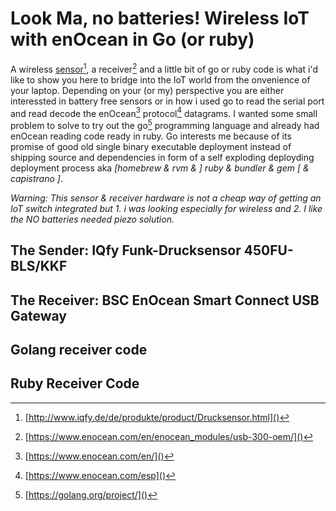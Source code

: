 # Look Ma, no batteries! Wireless IoT with enOcean in Go (or ruby)

A wireless [sensor][1][^1], a receiver[^2] and a little bit of go or ruby code is what i'd like to show you here to bridge into the IoT world from the onvenience of your laptop. Depending on your (or my) perspective you are either interessted in battery free sensors or in how i used go to read the serial port and read decode the enOcean[^3] protocol[^4] datagrams. I wanted some small problem to solve to try out the go[^5] programming language and already had enOcean reading code ready in ruby. Go interests me because of its promise of good old single binary executable deployment instead of shipping source and dependencies in form of a self exploding deployding deployment process aka _[homebrew & rvm & ] ruby & bundler & gem [ & capistrano ]_.

_Warning: This sensor & receiver hardware is not a cheap way of getting an IoT switch integrated but 1. i was looking especially for wireless and 2. I like the NO batteries needed piezo solution._

## The Sender: IQfy Funk-Drucksensor 450FU-BLS/KKF

## The Receiver: BSC EnOcean Smart Connect USB Gateway

## Golang receiver code

## Ruby Receiver Code

[1]: http://www.iqfy.de/de/produkte/product/Drucksensor.html

[^1]: [http://www.iqfy.de/de/produkte/product/Drucksensor.html]()
[^2]: [https://www.enocean.com/en/enocean_modules/usb-300-oem/]()
[^3]: [https://www.enocean.com/en/]()
[^4]: [https://www.enocean.com/esp]()
[^5]: [https://golang.org/project/]()

